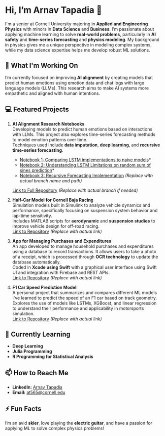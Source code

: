 # Hi, I’m Arnav Tapadia 👋
I'm a senior at Cornell University majoring in **Applied and Engineering Physics** with minors in **Data Science** and **Business**. I’m passionate about applying machine learning to solve **real-world problems**, particularly in **AI safety** and **time-series forecasting** and **physics modeling**. My background in physics gives me a unique perspective in modeling complex systems, while my data science expertise helps me develop robust ML solutions.

## 🔭 What I'm Working On
I’m currently focused on improving **AI alignment** by creating models that predict human emotions using emotion data and chat logs with large language models (LLMs). This research aims to make AI systems more empathetic and aligned with human intentions.

## 💻 Featured Projects
1. **AI Alignment Research Notebooks**  
   Developing models to predict human emotions based on interactions with LLMs. This project also explores time-series forecasting methods to model emotion patterns over time.  
   Techniques used include **data imputation**, **deep learning**, and **recursive time-series forecasting**.  

   - [Notebook 1: Comparing LSTM implementations to naive models](https://github.com/ArnavTapadia/emili_TimeSeriesPredictor/blob/feature/LSTM_naive_test/time_series_predictor/Notebooks/Naive_Model_Comparison.ipynb)*
   - [Notebook 2: Understanding LSTM Limitations on random sum of sines prediction](https://github.com/ArnavTapadia/emili_TimeSeriesPredictor/blob/feature/LSTM_naive_test/time_series_predictor/Notebooks/Random_Sine_Prediction.ipynb)*
   - [Notebook 3: Recursive Forecasting Implementation](https://github.com/ArnavTapadia/emili_TimeSeriesPredictor/blob/branch-name/path/to/notebook3.ipynb) *(Replace with actual branch name and path)*

   [Link to Full Repository](https://github.com/ArnavTapadia/emili_TimeSeriesPredictor) *(Replace with actual branch if needed)*

3. **Half-Car Model for Cornell Baja Racing**  
   Simulation models built in Simulink to analyze vehicle dynamics and performance, specifically focusing on suspension system behavior and lap-time sensitivity.  
   Includes MATLAB scripts for **aerodynamic** and **suspension studies** to improve vehicle design for off-road racing.  
   [Link to Repository](#) *(Replace with actual link)*

4. **App for Managing Purchases and Expenditures**  
   An app developed to manage household purchases and expenditures using a database to record transactions. It allows users to take a photo of a receipt, which is processed through **OCR technology** to update the database automatically.  
   Coded in **Xcode using Swift** with a graphical user interface using Swift UI and integration with Firebase and REST APIs.  
   [Link to Repository](#) *(Replace with actual link)*

5. **F1 Car Speed Prediction Model**  
   A personal project that summarizes and compares different ML models I've learned to predict the speed of an F1 car based on track geometry.  
   Explores the use of models like LSTMs, XGBoost, and linear regression to understand their performance and applicability in motorsports simulation.  
   [Link to Repository](#) *(Replace with actual link)*

## 🌱 Currently Learning
- **Deep Learning**  
- **Julia Programming**  
- **R Programming for Statistical Analysis**

## 📫 How to Reach Me
- **LinkedIn:** [Arnav Tapadia](https://www.linkedin.com/in/arnav-tapadia-a14077142/)
- **Email:** [at565@cornell.edu](mailto:at565@cornell.edu)

## ⚡ Fun Facts
I’m an avid **skier**, love playing the **electric guitar**, and have a passion for applying ML to solve complex physics problems!
